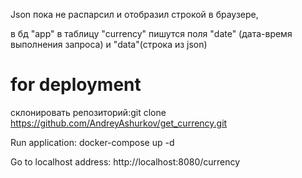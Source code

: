 Json пока не распарсил и отобразил строкой в браузере, 

в бд "app" в таблицу "currency" пишутся поля "date" (дата-время выполнения запроса) и "data"(строка из json)

for deployment
====

склонировать репозиторий:git clone https://github.com/AndreyAshurkov/get_currency.git

Run application: docker-compose up -d

Go to localhost address: http://localhost:8080/currency
